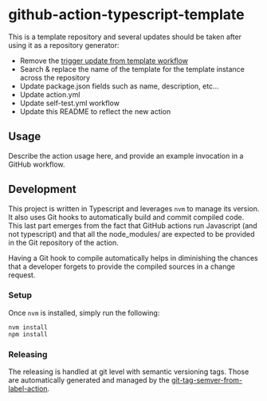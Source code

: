 # github-action-typescript-template

This is a template repository and several updates should be taken after using it as a repository generator:
- Remove the [trigger update from template workflow](.github/workflows/trigger-update-from-template.yml)
- Search & replace the name of the template for the template instance across the repository
- Update package.json fields such as name, description, etc...
- Update action.yml
- Update self-test.yml workflow
- Update this README to reflect the new action

## Usage

Describe the action usage here, and provide an example invocation in a GitHub workflow.


## Development

This project is written in Typescript and leverages `nvm` to manage its version. It also uses Git hooks
to automatically build and commit compiled code. This last part emerges from the fact that GitHub actions
run Javascript (and not typescript) and that all the node_modules/ are expected to be provided in the Git
repository of the action.

Having a Git hook to compile automatically helps in diminishing the chances that a developer forgets to
provide the compiled sources in a change request.

### Setup

Once `nvm` is installed, simply run the following:

```
nvm install
npm install
``` 

### Releasing

The releasing is handled at git level with semantic versioning tags. Those are automatically generated and managed
by the [git-tag-semver-from-label-action](https://github.com/infrastructure-blocks/git-tag-semver-from-label-action).
